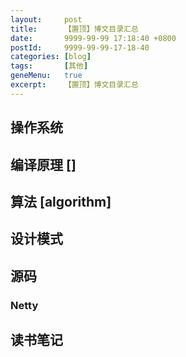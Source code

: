 ```yaml
---
layout:     post
title:      【置顶】博文目录汇总
date:       9999-99-99 17:18:40 +0800
postId:     9999-99-99-17-18-40
categories: [blog]
tags:       [其他]
geneMenu:   true
excerpt:    【置顶】博文目录汇总
---
```


## 操作系统

## 编译原理 []

## 算法 [algorithm]

## 设计模式

## 源码

### Netty

## 读书笔记

